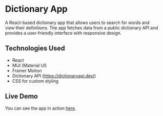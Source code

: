 # Dictionary App

A React-based dictionary app that allows users to search for words and view their definitions. The app fetches data from a public dictionary API and provides a user-friendly interface with responsive design.

## Technologies Used

- React
- MUI (Material UI)
- Framer Motion
- Dictionary API (https://dictionaryapi.dev/)
- CSS for custom styling

## Live Demo

You can see the app in action [here](https://dictionary-joy.netlify.app/).
